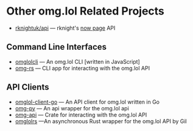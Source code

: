 # Other omg.lol Related Projects

- [rknightuk/api](https://github.com/rknightuk/api)
  — rknight's [now page](https://nownownow.com/about) API

## Command Line Interfaces

- [omglolcli](https://github.com/rknightuk/omglolcli)
  — An omg.lol CLI [written in JavaScript]
- [omg-rs](https://github.com/supleed2/omg-rs)
  — CLI app for interacting with the omg.lol API

## API Clients

- [omglol-client-go](https://github.com/ejstreet/omglol-client-go)
  — An API client for omg.lol written in Go
- [omg-py](https://github.com/tildezero/omg-py)
  — An api wrapper for the omg.lol api
- [omg-api](https://github.com/supleed2/omg-api)
  — Crate for interacting with the omg.lol API
- [omglolrs](https://sr.ht/~gpo/omglolrs)
  —An asynchronous Rust wrapper for the omg.lol API by Gil
